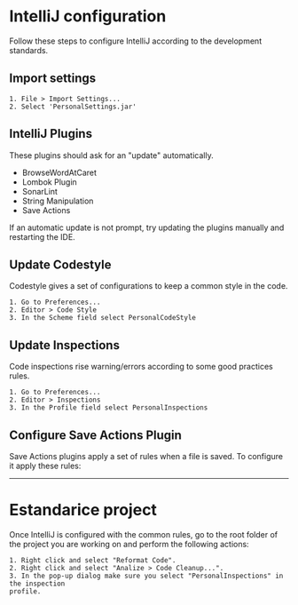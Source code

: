 # IntelliJ configuration

Follow these steps to configure IntelliJ according to the development standards.

## Import settings

	1. File > Import Settings...
	2. Select 'PersonalSettings.jar'

## IntelliJ Plugins

These plugins should ask for an "update" automatically.

- BrowseWordAtCaret
- Lombok Plugin
- SonarLint
- String Manipulation
- Save Actions

If an automatic update is not prompt, try updating the plugins manually and restarting 
the IDE.

## Update Codestyle
Codestyle gives a set of configurations to keep a common style in the code.

	1. Go to Preferences...
	2. Editor > Code Style
	3. In the Scheme field select PersonalCodeStyle

## Update Inspections
Code inspections rise warning/errors according to some good practices rules.

	1. Go to Preferences...
	2. Editor > Inspections
	3. In the Profile field select PersonalInspections
	
## Configure Save Actions Plugin
Save Actions plugins apply a set of rules when a file is saved. To configure it apply these rules:

***

# Estandarice project

Once IntelliJ is configured with the common rules, go to the root folder of the project 
you are working on and perform the following actions:

	1. Right click and select "Reformat Code".
	2. Right click and select "Analize > Code Cleanup...".
	3. In the pop-up dialog make sure you select "PersonalInspections" in the inspection 
	profile.
